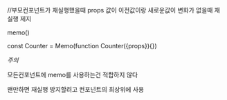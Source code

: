 //부모컨포넌트가 재실행했을때 props 값이 이전값이랑 새로운값이 변화가 없을때 재실행 제지

memo() 

const Counter = Memo(function Counter({props}){})

*주의*

모든컨포넌트에 memo를 사용하는건 적합하지 않다 

왠만하면 재실행 방지할려고 컨포넌트의 최상위에 사용
